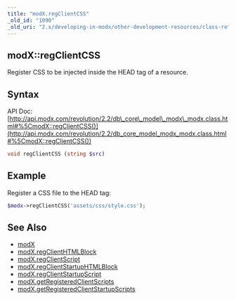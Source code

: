 ```yaml
---
title: "modX.regClientCSS"
_old_id: "1090"
_old_uri: "2.x/developing-in-modx/other-development-resources/class-reference/modx/modx.regclientcss"
---
```


## modX::regClientCSS

Register CSS to be injected inside the HEAD tag of a resource.

## Syntax

API Doc: [http://api.modx.com/revolution/2.2/db\_core\_model\_modx\_modx.class.html#%5CmodX::regClientCSS()](http://api.modx.com/revolution/2.2/db_core_model_modx_modx.class.html#%5CmodX::regClientCSS())

``` php
void regClientCSS (string $src)
```

## Example

Register a CSS file to the HEAD tag:

``` php
$modx->regClientCSS('assets/css/style.css');
```

## See Also

- [modX](extending-modx/core-model/modx "modX")
- [modX.regClientHTMLBlock](extending-modx/modx-class/reference/modx.regclienthtmlblock "modX.regClientHTMLBlock")
- [modX.regClientScript](extending-modx/modx-class/reference/modx.regclientscript "modX.regClientScript")
- [modX.regClientStartupHTMLBlock](extending-modx/modx-class/reference/modx.regclientstartuphtmlblock "modX.regClientStartupHTMLBlock")
- [modX.regClientStartupScript](extending-modx/modx-class/reference/modx.regclientstartupscript "modX.regClientStartupScript")
- [modX.getRegisteredClientScripts](extending-modx/modx-class/reference/modx.getregisteredclientscripts "modX.getRegisteredClientScripts")
- [modX.getRegisteredClientStartupScripts](extending-modx/modx-class/reference/modx.getregisteredclientstartupscripts "modX.getRegisteredClientStartupScripts")